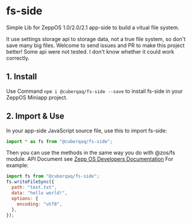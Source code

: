# fs-side

Simple Lib for ZeppOS 1.0/2.0/2.1 app-side to build a vitual file system.

It use settings storage api to storage data, not a true file system, so don't save many big files. Welcome to send issues and PR to make this project better!
Some api were not tested. I don't know whether it could work correctly.

## 1. Install

Use Command `npm i @cuberqaq/fs-side --save` to install fs-side in your ZeppOS Miniapp project.

## 2. Import & Use

In your app-side JavaScript source file, use this to import fs-side:

```js
import * as fs from "@cuberqaq/fs-side";
```

Then you can use the methods in the same way you do with @zos/fs module. API Document see [Zepp OS Developers Documentation](https://docs.zepp.com/docs/reference/device-app-api/newAPI/fs/closeSync/)
For example:

```js
import fs from "@cuberqaq/fs-side";
fs.writeFileSync({
  path: "test.txt",
  data: "hello world!",
  options: {
    encoding: "utf8",
  },
});
```
